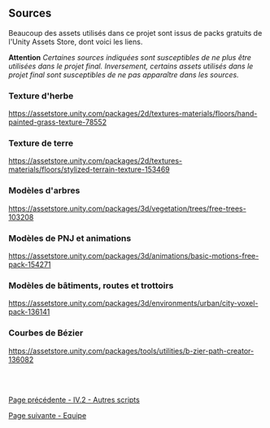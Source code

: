 ## Sources
 Beaucoup des assets utilisés dans ce projet sont issus de packs gratuits de l'Unity Assets Store, dont voici les liens.
 
 **Attention** *Certaines sources indiquées sont susceptibles de ne plus être utilisées dans le projet final. Inversement, certains assets utilisés dans le projet final sont susceptibles de ne pas apparaître dans les sources.*
 ### Texture d'herbe
 https://assetstore.unity.com/packages/2d/textures-materials/floors/hand-painted-grass-texture-78552
 ### Texture de terre
 https://assetstore.unity.com/packages/2d/textures-materials/floors/stylized-terrain-texture-153469
 ### Modèles d'arbres 
 https://assetstore.unity.com/packages/3d/vegetation/trees/free-trees-103208
 ### Modèles de PNJ et animations
 https://assetstore.unity.com/packages/3d/animations/basic-motions-free-pack-154271
 ### Modèles de bâtiments, routes et trottoirs
 https://assetstore.unity.com/packages/3d/environments/urban/city-voxel-pack-136141
 ### Courbes de Bézier
 https://assetstore.unity.com/packages/tools/utilities/b-zier-path-creator-136082

<br>
<br>

[Page précédente - IV.2 - Autres scripts](LabXP_20_Scripts)

[Page suivante - Equipe](LabXP_20_Equipe)